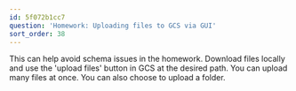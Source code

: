 ```yaml
---
id: 5f072b1cc7
question: 'Homework: Uploading files to GCS via GUI'
sort_order: 38
---
```


This can help avoid schema issues in the homework. Download files locally and use the 'upload files' button in GCS at the desired path. You can upload many files at once. You can also choose to upload a folder.